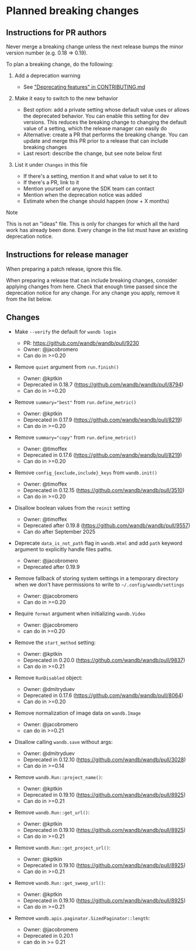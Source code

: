 # Planned breaking changes

## Instructions for PR authors

Never merge a breaking change unless the next release bumps the minor version number (e.g. 0.18 => 0.19).

To plan a breaking change, do the following:

1. Add a deprecation warning
    - See ["Deprecating features" in CONTRIBUTING.md](CONTRIBUTING.md#deprecating-features)

2. Make it easy to switch to the new behavior
    - Best option: add a private setting whose default value uses or allows the deprecated behavior. You can enable this setting for dev versions. This reduces the breaking change to changing the default value of a setting, which the release manager can easily do
    - Alternative: create a PR that performs the breaking change. You can update and merge this PR prior to a release that can include breaking changes
    - Last resort: describe the change, but see note below first

2. List it under `Changes` in this file
    - If there's a setting, mention it and what value to set it to
    - If there's a PR, link to it
    - Mention yourself or anyone the SDK team can contact
    - Mention when the deprecation notice was added
    - Estimate when the change should happen (now + X months)

> [!NOTE]
> This is not an "ideas" file. This is only for changes for which all the hard work has already been done. Every change in the list must have an existing deprecation notice.

## Instructions for release manager

When preparing a patch release, ignore this file.

When preparing a release that can include breaking changes, consider applying changes from here. Check that enough time passed since the deprecation notice for any change. For any change you apply, remove it from the list below.

## Changes

- Make `--verify` the default for `wandb login`
    - PR: https://github.com/wandb/wandb/pull/9230
    - Owner: @jacobromero
    - Can do in >=0.20

- Remove `quiet` argument from `run.finish()`
    - Owner: @kptkin
    - Deprecated in 0.18.7 (https://github.com/wandb/wandb/pull/8794)
    - Can do in >=0.20

- Remove `summary="best"` from `run.define_metric()`
    - Owner: @kptkin
    - Deprecated in 0.17.9 (https://github.com/wandb/wandb/pull/8219)
    - Can do in >=0.20

- Remove `summary="copy"` from `run.define_metric()`
    - Owner: @timoffex
    - Deprecated in 0.17.6 (https://github.com/wandb/wandb/pull/8219)
    - Can do in >=0.20

- Remove `config_{exclude,include}_keys` from `wandb.init()`
    - Owner: @timoffex
    - Deprecated in 0.12.15 (https://github.com/wandb/wandb/pull/3510)
    - Can do in >=0.20

- Disallow boolean values from the `reinit` setting
    - Owner: @timoffex
    - Deprecated after 0.19.8 (https://github.com/wandb/wandb/pull/9557)
    - Can do after September 2025

- Deprecate `data_is_not_path` flag in `wandb.Html` and add `path` keyword argument to explicitly handle files paths.
    - Owner: @jacobromero
    - Deprecated after 0.19.9

- Remove fallback of storing system settings in a temporary directory when we don't have permissions to write to `~/.config/wandb/settings`
    - Owner: @jacobromero
    - Can do in >=0.20

- Require `format` argument when initializing `wandb.Video`
    - Owner: @jacobromero
    - can do in >=0.20

- Remove the `start_method` setting:
    - Owner: @kptkin
    - Deprecated in 0.20.0 (https://github.com/wandb/wandb/pull/9837)
    - Can do in >=0.21

- Remove `RunDisabled` object:
    - Owner: @dmitryduev
    - Deprecated in 0.17.6 (https://github.com/wandb/wandb/pull/8064)
    - Can do in >=0.20

- Remove normalization of image data on `wandb.Image`
    - Owner: @jacobromero
    - can do in >=0.21

- Disallow calling `wandb.save` without args:
    - Owner: @dmitryduev
    - Deprecated in 0.12.10 (https://github.com/wandb/wandb/pull/3028)
    - Can do in >=0.14

- Remove `wandb.Run::project_name()`:
    - Owner: @kptkin
    - Deprecated in 0.19.10 (https://github.com/wandb/wandb/pull/8925)
    - Can do in >=0.21

- Remove `wandb.Run::get_url()`:
    - Owner: @kptkin
    - Deprecated in 0.19.10 (https://github.com/wandb/wandb/pull/8925)
    - Can do in >=0.21

- Remove `wandb.Run::get_project_url()`:
    - Owner: @kptkin
    - Deprecated in 0.19.10 (https://github.com/wandb/wandb/pull/8925)
    - Can do in >=0.21

- Remove `wandb.Run::get_sweep_url()`:
    - Owner: @kptkin
    - Deprecated in 0.19.10 (https://github.com/wandb/wandb/pull/8925)
    - Can do in >=0.21

- Remove `wandb.apis.paginator.SizedPaginator::length`:
    - Owner: @jacobromero
    - Deprecated in 0.20.1
    - can do in >= 0.21
